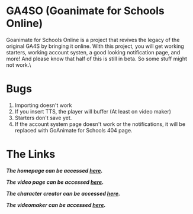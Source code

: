# GA4SO (Goanimate for Schools Online)
Goanimate for Schools Online is a project that revives the legacy of the original GA4S by bringing it online. With this project, you will get working starters, working account systen, a good looking notification page, and more! And please know that half of this is still in beta. So some stuff might not work.\
# Bugs
1. Importing doesn't work
2. If you insert TTS, the player will buffer (At least on video maker)
3. Starters don't save yet.
4. If the account system page doesn't work or the notifications, it will be replaced with GoAnimate for Schools 404 page.
# The Links
***The homepage can be accessed [here](https://owendeveloper490.github.io/GA4SO/).***

***The video page can be accessed [here](https://owendeveloper490.github.io/GA4SO/movies.html).***

***The character creator can be accessed [here](https://owendeveloper490.github.io/GA4SO/character_creator/cwfull.html).***

***The videomaker can be accessed [here](https://owendeveloper490.github.io/GA4SO/videomaker/full/cw.html).***
